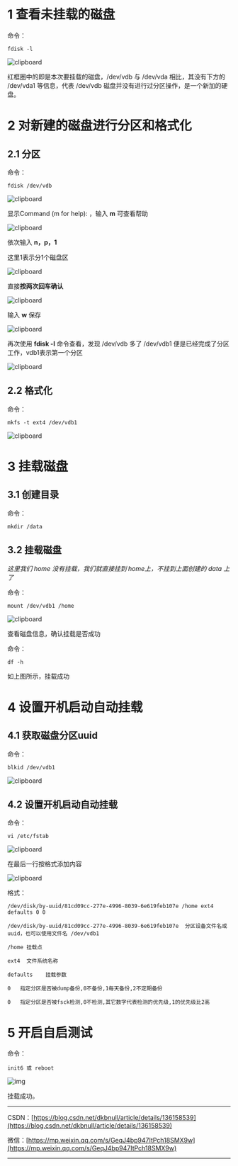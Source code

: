 # 1 查看未挂载的磁盘

命令：

~~~shell
fdisk -l
~~~

![clipboard](Centos7挂载磁盘.assets/clipboard-1707966724105.png)

红框圈中的即是本次要挂载的磁盘，/dev/vdb 与 /dev/vda 相比，其没有下方的 /dev/vda1 等信息，代表 /dev/vdb 磁盘并没有进行过分区操作，是一个新加的硬盘。

# 2 对新建的磁盘进行分区和格式化

## 2.1 分区

命令：

~~~shell
fdisk /dev/vdb
~~~

![clipboard](Centos7挂载磁盘.assets/clipboard-1707966913089.png)

显示Command (m for help): ，输入 **m** 可查看帮助

![clipboard](Centos7挂载磁盘.assets/clipboard-1707966940219.png)

依次输入 **n，p，1**

这里1表示分1个磁盘区

![clipboard](Centos7挂载磁盘.assets/clipboard-1707966990294.png)

直接**按两次回车确认**

![clipboard](Centos7挂载磁盘.assets/clipboard-1707967023735.png)

输入 **w** 保存

![clipboard](Centos7挂载磁盘.assets/clipboard-1707967050569.png)

再次使用 **fdisk -l** 命令查看，发现 /dev/vdb 多了 /dev/vdb1 便是已经完成了分区工作，vdb1表示第一个分区

![clipboard](Centos7挂载磁盘.assets/clipboard-1707967193312.png)

## 2.2 格式化

命令：

~~~shell
mkfs -t ext4 /dev/vdb1
~~~

![clipboard](Centos7挂载磁盘.assets/clipboard-1707967277384.png)

# 3 挂载磁盘

## 3.1 创建目录

命令：

~~~shell
mkdir /data
~~~

## 3.2 挂载磁盘

*这里我们 home 没有挂载，我们就直接挂到 home上，不挂到上面创建的 data 上了*

命令：

~~~shell
mount /dev/vdb1 /home
~~~

![clipboard](Centos7挂载磁盘.assets/clipboard-1707967355469.png)

查看磁盘信息，确认挂载是否成功

命令：

~~~shell
df -h
~~~

如上图所示，挂载成功

# 4 设置开机启动自动挂载

## 4.1 获取磁盘分区uuid

命令：

~~~shell
blkid /dev/vdb1
~~~

![clipboard](Centos7挂载磁盘.assets/clipboard-1707967444613.png)

## 4.2 设置开机启动自动挂载

命令：

~~~shell
vi /etc/fstab
~~~

![clipboard](Centos7挂载磁盘.assets/clipboard-1707967489149.png)

在最后一行按格式添加内容

![clipboard](Centos7挂载磁盘.assets/clipboard-1707967529702.png)

格式：

~~~
/dev/disk/by-uuid/81cd09cc-277e-4996-8039-6e619feb107e /home ext4 defaults 0 0

/dev/disk/by-uuid/81cd09cc-277e-4996-8039-6e619feb107e  分区设备文件名或uuid，也可以使用文件名 /dev/vdb1

/home 挂载点

ext4  文件系统名称

defaults	挂载参数

0	指定分区是否被dump备份,0不备份,1每天备份,2不定期备份

0	指定分区是否被fsck检测,0不检测,其它数字代表检测的优先级,1的优先级比2高
~~~

# 5 开启自启测试

命令：

~~~shell
init6 或 reboot
~~~

![img](Centos7挂载磁盘.assets/clipboard.png)



挂载成功。



---

CSDN：[https://blog.csdn.net/dkbnull/article/details/136158539](https://blog.csdn.net/dkbnull/article/details/136158539)

微信：[https://mp.weixin.qq.com/s/GeqJ4bp947ItPch18SMX9w](https://mp.weixin.qq.com/s/GeqJ4bp947ItPch18SMX9w)

---


